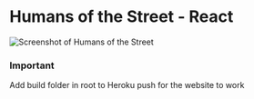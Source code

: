 # Humans of the Street - React

![Screenshot of Humans of the Street](https://user-images.githubusercontent.com/73175085/148697368-24cbff1f-15e7-4315-a663-4e7c356ce8bf.png)

### Important
Add build folder in root to Heroku push for the website to work
